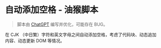 # 自动添加空格 - 油猴脚本

> 脚本由 [ChatGPT](https://chat.openai.com/chat) 编写并优化，可能存在 BUG。

在 CJK （中日繁）字符和英文字母之间自动添加空格，考虑了代码块、动态追加内容、动态更新 DOM 等情况。
